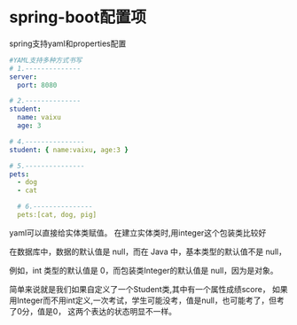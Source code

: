 # spring-boot配置项

spring支持yaml和properties配置

```yaml
#YAML支持多种方式书写
# 1.--------------
server:
  port: 8080

# 2.--------------
student:
  name: vaixu
  age: 3

# 4.---------------
student: { name:vaixu, age:3 }

# 5.---------------
pets:
  - dog
  - cat

  # 6.---------------
  pets:[cat, dog, pig]
```

yaml可以直接给实体类赋值。
在建立实体类时,用integer这个包装类比较好

在数据库中，数据的默认值是 null，而在 Java 中，基本类型的默认值不是 null，

例如，int 类型的默认值是 0，而包装类Integer的默认值是 null，因为是对象。

简单来说就是我们如果自定义了一个Student类,其中有一个属性成绩score，
如果用Integer而不用int定义,一次考试，学生可能没考，值是null，也可能考了，但考了0分，值是0，
这两个表达的状态明显不一样。

